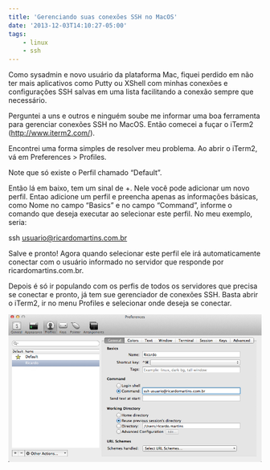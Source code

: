 ```yaml
---
title: 'Gerenciando suas conexões SSH no MacOS'
date: '2013-12-03T14:10:27-05:00'
tags:
    - linux
    - ssh
---
```


Como sysadmin e novo usuário da plataforma Mac, fiquei perdido em não ter mais aplicativos como Putty ou XShell com minhas conexões e configurações SSH salvas em uma lista facilitando a conexão sempre que necessário.

Perguntei a uns e outros e ninguém soube me informar uma boa ferramenta para gerenciar conexões SSH no MacOS. Então comecei a fuçar o iTerm2 (<http://www.iterm2.com/>).

Encontrei uma forma simples de resolver meu problema. Ao abrir o iTerm2, vá em Preferences > Profiles.

Note que só existe o Perfil chamado “Default”.

Então lá em baixo, tem um sinal de +. Nele você pode adicionar um novo perfil. Entao adicione um perfil e preencha apenas as informações básicas, como Nome no campo “Basics” e no campo “Command”, informe o comando que deseja executar ao selecionar este perfil. No meu exemplo, seria:

ssh usuario@ricardomartins.com.br

Salve e pronto! Agora quando selecionar este perfil ele irá automaticamente conectar com o usuário informado no servidor que responde por ricardomartins.com.br.

Depois é só ir populando com os perfis de todos os servidores que precisa se conectar e pronto, já tem sue gerenciador de conexões SSH. Basta abrir o iTerm2, ir no menu Profiles e selecionar onde deseja se conectar.

[![iterm2](/media/iterm2.png)](/media/iterm2.png)
